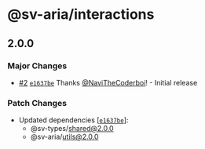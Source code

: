 # @sv-aria/interactions

## 2.0.0

### Major Changes

-   [#2](https://github.com/NaviTheCoderboi/sv-aria/pull/2) [`e1637be`](https://github.com/NaviTheCoderboi/sv-aria/commit/e1637be52453ef1b4a3e3d2ee62144b3c4a32295) Thanks [@NaviTheCoderboi](https://github.com/NaviTheCoderboi)! - Initial release

### Patch Changes

-   Updated dependencies [[`e1637be`](https://github.com/NaviTheCoderboi/sv-aria/commit/e1637be52453ef1b4a3e3d2ee62144b3c4a32295)]:
    -   @sv-types/shared@2.0.0
    -   @sv-aria/utils@2.0.0
